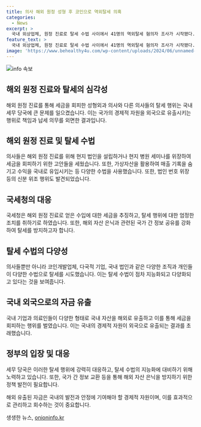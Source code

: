 ```yaml
---
title: 의사 해외 원정 성형 후 코인으로 역외탈세 의혹
categories:
  - News
excerpt: >
  국내 외상업체, 원정 진료로 탈세 수법 사이에서 41명의 역외탈세 혐의자 조사가 시작됐다. 성형외과 의사 A는 해외 원정 진료를 위장하여 가상자산으로 소득을 빼돌린 혐의를 받고, B는 외국인 명의로 해외 은닉자금을 국내로 반입해 재산을 증여하고 현금을 인출했다. 또한, 기업들도 다양한 수법으로 국내 자산을 해외로 유출하여 세무조사를 받고 있다. 국세청은 이러한 역외탈세 수법이 점차 지능화되고 고도화된다며 대응에 주력하고 있다.
feature_text: >
  국내 외상업체, 원정 진료로 탈세 수법 사이에서 41명의 역외탈세 혐의자 조사가 시작됐다. 성형외과 의사 A는 해외 원정 진료를 위장하여 가상자산으로 소득을 빼돌린 혐의를 받고, B는 외국인 명의로 해외 은닉자금을 국내로 반입해 재산을 증여하고 현금을 인출했다. 또한, 기업들도 다양한 수법으로 국내 자산을 해외로 유출하여 세무조사를 받고 있다. 국세청은 이러한 역외탈세 수법이 점차 지능화되고 고도화된다며 대응에 주력하고 있다.
image: 'https://www.behealthy4u.com/wp-content/uploads/2024/06/unnamed-file.png'
---
```


<p><img src="https://www.behealthy4u.com/wp-content/uploads/2024/06/unnamed-file.png" alt="info 속보" /></p>

<h2 data-ke-size="size26">해외 원정 진료와 탈세의 심각성</h2>

<p data-ke-size="size16">해외 원정 진료를 통해 세금을 회피한 성형외과 의사와 다른 의사들의 탈세 행위는 국내 세무 당국에 큰 문제를 일으켰습니다. 이는 국가의 경제적 자원을 외국으로 유출시키는 행위로 책임과 납세 의무를 외면한 결과입니다.</p>

<h2 data-ke-size="size26">해외 원정 진료 및 탈세 수법</h2>

<p data-ke-size="size16">의사들은 해외 원정 진료를 위해 현지 법인을 설립하거나 현지 병원 세미나를 위장하여 세금을 회피하기 위한 고안들을 세웠습니다. 또한, 가상자산을 활용하여 매출 기록을 숨기고 수익을 국내로 유입시키는 등 다양한 수법을 사용했습니다. 또한, 법인 번호 위장 등의 신분 위조 행위도 발견되었습니다.</p>

<h2 data-ke-size="size26">국세청의 대응</h2>

<p data-ke-size="size16">국세청은 해외 원정 진료로 얻은 수입에 대한 세금을 추징하고, 탈세 행위에 대한 엄정한 조치를 취하기로 하였습니다. 또한, 해외 자산 은닉과 관련된 국가 간 정보 공유를 강화하여 탈세를 방지하고자 합니다.</p>

<h2 data-ke-size="size26">탈세 수법의 다양성</h2>

<p data-ke-size="size16">의사들뿐만 아니라 코인개발업체, 다국적 기업, 국내 법인과 같은 다양한 조직과 개인들이 다양한 수법으로 탈세를 시도했습니다. 이는 탈세 수법이 점차 지능화되고 다양화되고 있다는 것을 보여줍니다.</p>

<h2 data-ke-size="size26">국내 외국으로의 자금 유출</h2>

<p data-ke-size="size16">국내 기업과 의료인들이 다양한 형태로 국내 자산을 해외로 유출하고 이를 통해 세금을 회피하는 행위를 벌였습니다. 이는 국내의 경제적 자원이 외국으로 유출되는 결과를 초래했습니다.</p>

<h2 data-ke-size="size26">정부의 입장 및 대응</h2>

<p data-ke-size="size16">세무 당국은 이러한 탈세 행위에 강력히 대응하고, 탈세 수법의 지능화에 대비하기 위해 노력하고 있습니다. 또한, 국가 간 정보 교환 등을 통해 해외 자산 은닉을 방지하기 위한 정책 발전이 필요합니다.</p>

<p data-ke-size="size16">해외 유출된 자금은 국내의 발전과 안정에 기여해야 할 경제적 자원이며, 이를 효과적으로 관리하고 회수하는 것이 중요합니다.</p>
생생한 뉴스, <a href="https://onioninfo.kr" rel="dofollow">onioninfo.kr</a>


